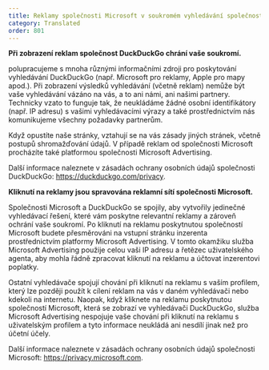 ```yaml
---
title: Reklamy společnosti Microsoft v soukromém vyhledávání společnosti DuckDuckGo
category: Translated
order: 801
---
```


**Při zobrazení reklam společnost DuckDuckGo chrání vaše soukromí.**

polupracujeme s mnoha různými informačními zdroji pro poskytování vyhledávání DuckDuckGo (např. Microsoft pro reklamy, Apple pro mapy apod.). Při zobrazení výsledků vyhledávání (včetně reklam) nemůže být vaše vyhledávání vázáno na vás, a to ani námi, ani našimi partnery. Technicky vzato to funguje tak, že neukládáme žádné osobní identifikátory (např. IP adresu) s vašimi vyhledávacími výrazy a také prostřednictvím nás komunikujeme všechny požadavky partnerům.

Když opustíte naše stránky, vztahují se na vás zásady jiných stránek, včetně postupů shromažďování údajů. V případě reklam od společnosti Microsoft procházíte také platformou společnosti Microsoft Advertising.

Další informace naleznete v zásadách ochrany osobních údajů společnosti DuckDuckGo: <https://duckduckgo.com/privacy>.

**Kliknutí na reklamy jsou spravována reklamní sítí společnosti Microsoft.**

Společnosti Microsoft a DuckDuckGo se spojily, aby vytvořily jedinečné vyhledávací řešení, které vám poskytne relevantní reklamy a zároveň ochrání vaše soukromí. Po kliknutí na reklamu poskytnutou společností Microsoft budete přesměrováni na vstupní stránku inzerenta prostřednictvím platformy Microsoft Advertising. V tomto okamžiku služba Microsoft Advertising použije celou vaši IP adresu a řetězec uživatelského agenta, aby mohla řádně zpracovat kliknutí na reklamu a účtovat inzerentovi poplatky.

Ostatní vyhledávače spojují chování při kliknutí na reklamu s vaším profilem, který lze později použít k cílení reklam na vás v daném vyhledávači nebo kdekoli na internetu. Naopak, když kliknete na reklamu poskytnutou společností Microsoft, která se zobrazí ve vyhledávači DuckDuckGo, služba Microsoft Advertising nespojuje vaše chování při kliknutí na reklamu s uživatelským profilem a tyto informace neukládá ani nesdílí jinak než pro účetní účely.

Další informace naleznete v zásadách ochrany osobních údajů společnosti Microsoft: <https://privacy.microsoft.com>.
